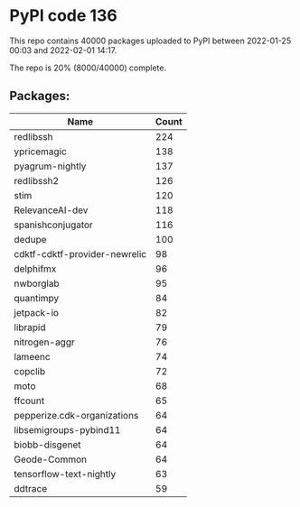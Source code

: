 # PyPI code 136

This repo contains 40000 packages uploaded to PyPI between 
2022-01-25 00:03 and 2022-02-01 14:17.

The repo is 20% (8000/40000) complete.

## Packages:

| Name  | Count |
| ----- | ----- |
| redlibssh | 224 |
| ypricemagic | 138 |
| pyagrum-nightly | 137 |
| redlibssh2 | 126 |
| stim | 120 |
| RelevanceAI-dev | 118 |
| spanishconjugator | 116 |
| dedupe | 100 |
| cdktf-cdktf-provider-newrelic | 98 |
| delphifmx | 96 |
| nwborglab | 95 |
| quantimpy | 84 |
| jetpack-io | 82 |
| librapid | 79 |
| nitrogen-aggr | 76 |
| lameenc | 74 |
| copclib | 72 |
| moto | 68 |
| ffcount | 65 |
| pepperize.cdk-organizations | 64 |
| libsemigroups-pybind11 | 64 |
| biobb-disgenet | 64 |
| Geode-Common | 64 |
| tensorflow-text-nightly | 63 |
| ddtrace | 59 |


